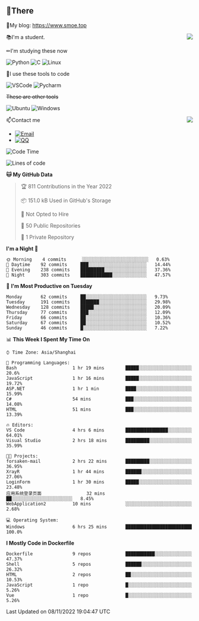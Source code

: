 
## 👏There

📰My blog: https://www.smoe.top

<img align="right" src="https://github-readme-stats.vercel.app/api/top-langs/?username=AkashiCoin"/>


📚I'm a student.

✏I'm studying these now

![Python](https://img.shields.io/badge/-Python-blue?style=flat-square&logo=Python&logoColor=fff)
![C](https://img.shields.io/badge/-C-585858?style=flat-square&logo=C&logoColor=fff)
![Linux](https://img.shields.io/badge/-Linux-black?style=flat-square&logo=Linux&logoColor=fff)

🔨I use these tools to code

![VSCode](https://img.shields.io/badge/-VSCode-blue?style=flat-square&logo=visualstudiocode&logoColor=fff)
![Pycharm](https://img.shields.io/badge/-Pycharm-green?style=flat-square&logo=pycharm&logoColor=fff)

 ~~These are other tools~~

![Ubuntu](https://img.shields.io/badge/-Ubuntu-orange?style=flat-square&logo=Ubuntu&logoColor=fff)
![Windows](https://img.shields.io/badge/-Windows-blue?style=flat-square&logo=Windows&logoColor=fff)

<img align="right" src="https://github-readme-stats.vercel.app/api?username=AkashiCoin" />


📫Contact me

* [![Email](https://img.shields.io/badge/Email-l1040186796@gmail.com-1?style=social&logoColor=fff)](mailto:l1040186796@gmail.com)
* [![QQ](https://img.shields.io/badge/QQ-1040186796-1?style=social&logoColor=fff)](tencent://AddContact/?fromId=45&fromSubId=1&subcmd=all&uin=1040186796&website=www.oicqzone.com)

<!--START_SECTION:waka-->
![Code Time](http://img.shields.io/badge/Code%20Time-319%20hrs%2037%20mins-blue)

![Lines of code](https://img.shields.io/badge/From%20Hello%20World%20I%27ve%20Written-5%20Thousand%20lines%20of%20code-blue)

**🐱 My GitHub Data** 

> 🏆 811 Contributions in the Year 2022
 > 
> 📦 151.0 kB Used in GitHub's Storage 
 > 
> 🚫 Not Opted to Hire
 > 
> 📜 50 Public Repositories 
 > 
> 🔑 1 Private Repository 
 > 
**I'm a Night 🦉** 

```text
🌞 Morning    4 commits      ░░░░░░░░░░░░░░░░░░░░░░░░░   0.63% 
🌆 Daytime    92 commits     ███░░░░░░░░░░░░░░░░░░░░░░   14.44% 
🌃 Evening    238 commits    █████████░░░░░░░░░░░░░░░░   37.36% 
🌙 Night      303 commits    ████████████░░░░░░░░░░░░░   47.57%

```
📅 **I'm Most Productive on Tuesday** 

```text
Monday       62 commits     ██░░░░░░░░░░░░░░░░░░░░░░░   9.73% 
Tuesday      191 commits    ███████░░░░░░░░░░░░░░░░░░   29.98% 
Wednesday    128 commits    █████░░░░░░░░░░░░░░░░░░░░   20.09% 
Thursday     77 commits     ███░░░░░░░░░░░░░░░░░░░░░░   12.09% 
Friday       66 commits     ██░░░░░░░░░░░░░░░░░░░░░░░   10.36% 
Saturday     67 commits     ██░░░░░░░░░░░░░░░░░░░░░░░   10.52% 
Sunday       46 commits     █░░░░░░░░░░░░░░░░░░░░░░░░   7.22%

```


📊 **This Week I Spent My Time On** 

```text
⌚︎ Time Zone: Asia/Shanghai

💬 Programming Languages: 
Bash                     1 hr 19 mins        █████░░░░░░░░░░░░░░░░░░░░   20.6% 
JavaScript               1 hr 16 mins        █████░░░░░░░░░░░░░░░░░░░░   19.72% 
ASP.NET                  1 hr 1 min          ████░░░░░░░░░░░░░░░░░░░░░   15.99% 
C#                       54 mins             ███░░░░░░░░░░░░░░░░░░░░░░   14.08% 
HTML                     51 mins             ███░░░░░░░░░░░░░░░░░░░░░░   13.39%

🔥 Editors: 
VS Code                  4 hrs 6 mins        ████████████████░░░░░░░░░   64.01% 
Visual Studio            2 hrs 18 mins       █████████░░░░░░░░░░░░░░░░   35.99%

🐱‍💻 Projects: 
forsaken-mail            2 hrs 22 mins       █████████░░░░░░░░░░░░░░░░   36.95% 
XrayR                    1 hr 44 mins        ██████░░░░░░░░░░░░░░░░░░░   27.06% 
LoginForm                1 hr 30 mins        █████░░░░░░░░░░░░░░░░░░░░   23.48% 
应用系统登录页面                 32 mins             ██░░░░░░░░░░░░░░░░░░░░░░░   8.45% 
WebApplication2          10 mins             ░░░░░░░░░░░░░░░░░░░░░░░░░   2.68%

💻 Operating System: 
Windows                  6 hrs 25 mins       █████████████████████████   100.0%

```

**I Mostly Code in Dockerfile** 

```text
Dockerfile               9 repos             ███████████░░░░░░░░░░░░░░   47.37% 
Shell                    5 repos             ██████░░░░░░░░░░░░░░░░░░░   26.32% 
HTML                     2 repos             ██░░░░░░░░░░░░░░░░░░░░░░░   10.53% 
JavaScript               1 repo              █░░░░░░░░░░░░░░░░░░░░░░░░   5.26% 
Vue                      1 repo              █░░░░░░░░░░░░░░░░░░░░░░░░   5.26%

```



 Last Updated on 08/11/2022 19:04:47 UTC
<!--END_SECTION:waka-->
